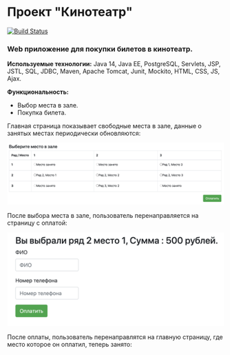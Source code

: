# Проект "Кинотеатр"
[![Build Status](https://travis-ci.org/faimon/cinema.svg?branch=master)](https://travis-ci.org/faimon/cinema)
### Web приложение для покупки билетов в кинотеатр.
**Используемые технологии:** Java 14, Java EE, PostgreSQL, Servlets, JSP, JSTL, SQL, JDBC, Maven, Apache Tomcat, Junit, Mockito, HTML, CSS, JS, Ajax.

**Функциональность:**
* Выбор места в зале.
* Покупка билета.

Главная страница показывает свободные места в зале, данные о занятых местах периодически обновляются:

![GitHub Logo](https://github.com/faimon/cinema/blob/master/screenshots/index.png?raw=true)

После выбора места в зале, пользователь перенаправляется на страницу с оплатой:

![GitHub Logo](https://github.com/faimon/cinema/blob/master/screenshots/payment.png?raw=true)

После оплаты, пользователь перенаправлятся на главную страницу, где место которое он оплатил,
теперь занято:



 